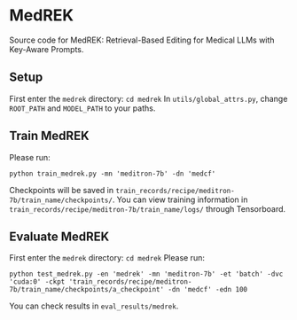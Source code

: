 # MedREK


Source code for MedREK: Retrieval-Based Editing for Medical LLMs with Key-Aware Prompts.

## Setup
First enter the `medrek` directory: `cd medrek`
In `utils/global_attrs.py`, change  `ROOT_PATH` and `MODEL_PATH` to your paths.

## Train MedREK

Please run:
```
python train_medrek.py -mn 'meditron-7b' -dn 'medcf'  
```
Checkpoints will be saved in `train_records/recipe/meditron-7b/train_name/checkpoints/`.
You can view training information in `train_records/recipe/meditron-7b/train_name/logs/` through Tensorboard.

## Evaluate MedREK
First enter the `medrek` directory: `cd medrek`
Please run:
```
python test_medrek.py -en 'medrek' -mn 'meditron-7b' -et 'batch' -dvc 'cuda:0' -ckpt 'train_records/recipe/meditron-7b/train_name/checkpoints/a_checkpoint' -dn 'medcf' -edn 100
```
You can check results in `eval_results/medrek`.
